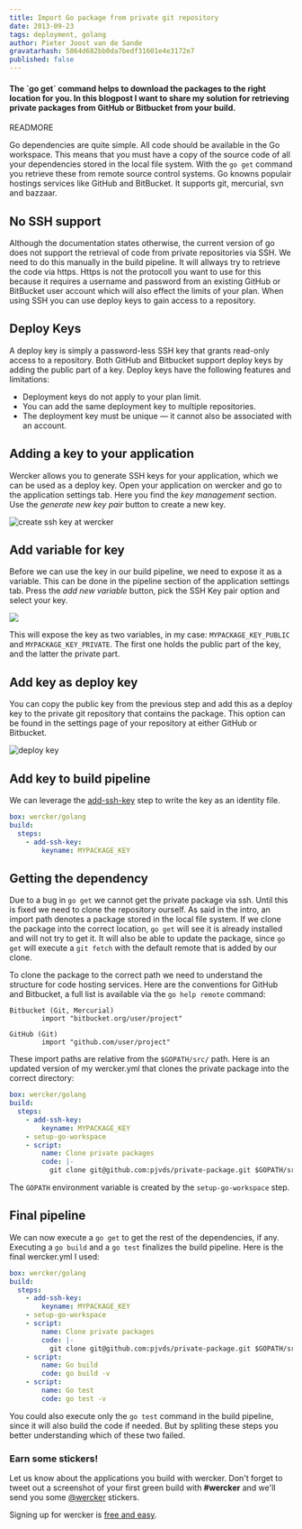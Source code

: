 ```yaml
---
title: Import Go package from private git repository
date: 2013-09-23
tags: deployment, golang
author: Pieter Joost van de Sande
gravatarhash: 5864d682bb0da7bedf31601e4e3172e7
published: false
---
```


<h4 class="subheader">
The `go get` command helps to download the packages to the right location for you. In this blogpost I want to share my solution for retrieving private packages from GitHub or Bitbucket from your build.
</h4>

READMORE

Go dependencies are quite simple. All code should be available in the Go workspace. This means that you must have a copy of the source code of all your dependencies stored in the local file system. With the `go get` command you retrieve these from remote source control systems. Go knowns populair hostings services like GitHub and BitBucket. It supports git, mercurial, svn and bazzaar.

## No SSH support

Although the documentation states otherwise, the current version of go does not support the retrieval of code from private repositories via SSH. We need to do this manually in the build pipeline. It will allways try to retrieve the code via https. Https is not the protocoll you want to use for this because it requires a username and password from an existing GitHub or BitBucket user account which will also effect the limits of your plan. When using SSH you can use deploy keys to gain access to a repository.

## Deploy Keys

A deploy key is simply a password-less SSH key that grants read-only access to a repository. Both GitHub and Bitbucket support deploy keys by adding the public part of a key. Deploy keys have the following features and limitations:

* Deployment keys do not apply to your plan limit.
* You can add the same deployment key to multiple repositories.
* The deployment key must be unique — it cannot also be associated with an account.

## Adding a key to your application

Wercker allows you to generate SSH keys for your application, which we can be used as a deploy key. Open your application on wercker and go to the application settings tab. Here you find the _key management_ section. Use the *generate new key pair* button to create a new key.

![create ssh key at wercker](/images/posts/import-go-package-from-private-git-repository/generate-key.png)

## Add variable for key

Before we can use the key in our build pipeline, we need to expose it as a variable. This can be done in the pipeline section of the application settings tab. Press the *add new variable* button, pick the SSH Key pair option and select your key.

![](/images/posts/import-go-package-from-private-git-repository/pipeline-variable.png)

This will expose the key as two variables, in my case: `MYPACKAGE_KEY_PUBLIC` and `MYPACKAGE_KEY_PRIVATE`. The first one holds the public part of the key, and the latter the private part.

## Add key as deploy key

You can copy the public key from the previous step and add this as a deploy key to the private git repository that contains the package. This option can be found in the settings page of your repository at either GitHub or Bitbucket.

![deploy key](/images/posts/import-go-package-from-private-git-repository/deploy-key.png)

## Add key to build pipeline

We can leverage the [add-ssh-key](TODO) step to write the key as an identity file.

``` yaml
box: wercker/golang
build:
  steps:
    - add-ssh-key:
        keyname: MYPACKAGE_KEY
```

## Getting the dependency

Due to a bug in `go get` we cannot get the private package via ssh. Until this is fixed we need to clone the repository ourself. As said in the intro, an import path denotes a package stored in the local file system. If we clone the package into the correct location, `go get` will see it is already installed and will not try to get it. It will also be able to update the package, since `go get` will execute a `git fetch` with the default remote that is added by our clone.

To clone the package to the correct path we need to understand the structure for code hosting services. Here are the conventions for GitHub and Bitbucket, a full list is available via the `go help remote` command:

    Bitbucket (Git, Mercurial)
            import "bitbucket.org/user/project"

    GitHub (Git)
            import "github.com/user/project"

These import paths are relative from the `$GOPATH/src/` path. Here is an updated version of my wercker.yml that clones the private package into the correct directory:

``` yaml
box: wercker/golang
build:
  steps:
    - add-ssh-key:
        keyname: MYPACKAGE_KEY
    - setup-go-workspace
    - script:
        name: Clone private packages
        code: |-
          git clone git@github.com:pjvds/private-package.git $GOPATH/src/github.com/pjvds/private-package
```

The `GOPATH` environment variable is created by the `setup-go-workspace` step.

## Final pipeline

We can now execute a `go get` to get the rest of the dependencies, if any. Executing a `go build` and a `go test` finalizes the build pipeline. Here is the final wercker.yml I used:

``` yaml
box: wercker/golang
build:
  steps:
    - add-ssh-key:
        keyname: MYPACKAGE_KEY
    - setup-go-workspace
    - script:
        name: Clone private packages
        code: |-
          git clone git@github.com:pjvds/private-package.git $GOPATH/src/github.com/pjvds/private-package
    - script:
        name: Go build
        code: go build -v
    - script:
        name: Go test
        code: go test -v
```

You could also execute only the `go test` command in the build pipeline, since it will also build the code if needed. But by spliting these steps you better understanding which of these two failed.

### Earn some stickers!

Let us know about the applications you build with wercker. Don't forget to tweet out a screenshot of your first green build with **#wercker** and we'll send you some [@wercker](http://twitter.com/wercker) stickers.

Signing up for wercker is [free and easy](https://app.wercker.com/users/new/).
